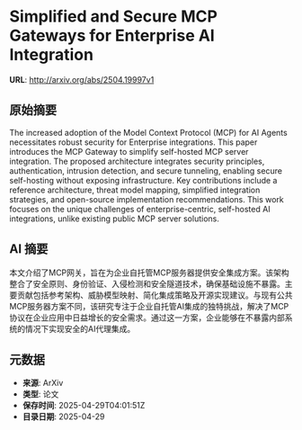 # Simplified and Secure MCP Gateways for Enterprise AI Integration

**URL**: http://arxiv.org/abs/2504.19997v1

## 原始摘要

The increased adoption of the Model Context Protocol (MCP) for AI Agents
necessitates robust security for Enterprise integrations. This paper introduces
the MCP Gateway to simplify self-hosted MCP server integration. The proposed
architecture integrates security principles, authentication, intrusion
detection, and secure tunneling, enabling secure self-hosting without exposing
infrastructure. Key contributions include a reference architecture, threat
model mapping, simplified integration strategies, and open-source
implementation recommendations. This work focuses on the unique challenges of
enterprise-centric, self-hosted AI integrations, unlike existing public MCP
server solutions.


## AI 摘要

本文介绍了MCP网关，旨在为企业自托管MCP服务器提供安全集成方案。该架构整合了安全原则、身份验证、入侵检测和安全隧道技术，确保基础设施不暴露。主要贡献包括参考架构、威胁模型映射、简化集成策略及开源实现建议。与现有公共MCP服务器方案不同，该研究专注于企业自托管AI集成的独特挑战，解决了MCP协议在企业应用中日益增长的安全需求。通过这一方案，企业能够在不暴露内部系统的情况下实现安全的AI代理集成。

## 元数据

- **来源**: ArXiv
- **类型**: 论文
- **保存时间**: 2025-04-29T04:01:51Z
- **目录日期**: 2025-04-29
